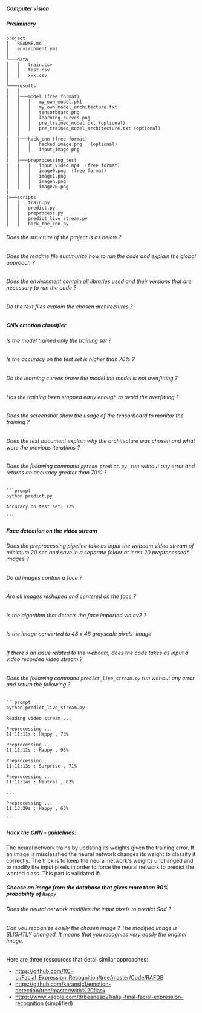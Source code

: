 ##### Computer vision

##### Preliminary

```
project
│   README.md
│   environment.yml
│
└───data
│   │   train.csv
│   │   test.csv
│   │   xxx.csv
│
└───results
│   │
|   |───model (free format)
│   │   │   my_own_model.pkl
│   │   │   my_own_model_architecture.txt
│   │   │   tensorboard.png
│   │   │   learning_curves.png
│   │   │   pre_trained_model.pkl (optional)
│   │   │   pre_trained_model_architecture.txt (optional)
│   │
|   |───hack_cnn (free format)
│   │   │   hacked_image.png   (optional)
│   │   │   input_image.png
│   │
|   |───preprocessing_test
|   |   |   input_video.mp4  (free format)
│   │   │   image0.png  (free format)
│   │   │   image1.png
│   │   │   imagen.png
│   │   │   image20.png
|
|───scripts
│   │   train.py
│   │   predict.py
│   │   preprocess.py
│   │   predict_live_stream.py
│   │   hack_the_cnn.py

```

###### Does the structure of the project is as below ?

###### Does the readme file summurize how to run the code and explain the global approach ?

###### Does the environment contain all libraries used and their versions that are necessary to run the code ?

###### Do the text files explain the chosen architectures ?

##### CNN emotion classifier

###### Is the model trained only the training set ?

###### Is the accuracy on the test set is higher than 70% ?

###### Do the learning curves prove the model the model is not overfitting ?

###### Has the training been stopped early enough to avoid the overfitting ?

###### Does the screenshot show the usage of the tensorboard to monitor the training ?

###### Does the text document explain why the architecture was chosen and what were the previous iterations ?

###### Does the following command `python predict.py ` run without any error and returns an accuracy greater than 70% ?

    ```prompt
    python predict.py

    Accuracy on test set: 72%

    ```

##### Face detection on the video stream

###### Does the preprocessing pipeline take as input the webcam video stream of minimum 20 sec and save in a separate folder at least 20 preprocessed\* images ?

###### Do all images contain a face ?

###### Are all images reshaped and centered on the face ?

###### Is the algorithm that detects the face imported via cv2 ?

###### Is the image converted to 48 x 48 grayscale pixels' image

###### If there's an issue related to the webcam, does the code takes as input a video recorded video stream ?

###### Does the following command `predict_live_stream.py` run without any error and return the following ?

    ```prompt
    python predict_live_stream.py

    Reading video stream ...

    Preprocessing ...
    11:11:11s : Happy , 73%

    Preprocessing ...
    11:11:12s : Happy , 93%

    Preprocessing ...
    11:11:13s : Surprise , 71%

    Preprocessing ...
    11:11:14s : Neutral , 82%

    ...

    Preprocessing ...
    11:13:29s : Happy , 63%

    ```

##### Hack the CNN - guidelines:

The neural network trains by updating its weights given the training error. If an image is misclassfied the neural network changes its weight to classify it correctly. The trick is to keep the neural network's weights unchanged and to modify the input pixels in order to force the neural network to predict the wanted class.
This part is validated if:

##### Choose an image from the database that gives more than 90% probability of `Happy`

###### Does the neural network modifies the input pixels to predict Sad ?

###### Can you recognize easily the chosen image ? The modified image is SLIGHTLY changed. It means that you recognies very easily the original image.

Here are three ressources that detail similar approaches:

- https://github.com/XC-Li/Facial_Expression_Recognition/tree/master/Code/RAFDB
- https://github.com/karansjc1/emotion-detection/tree/master/with%20flask
- https://www.kaggle.com/drbeanesp21/aliaj-final-facial-expression-recognition (simplified)
